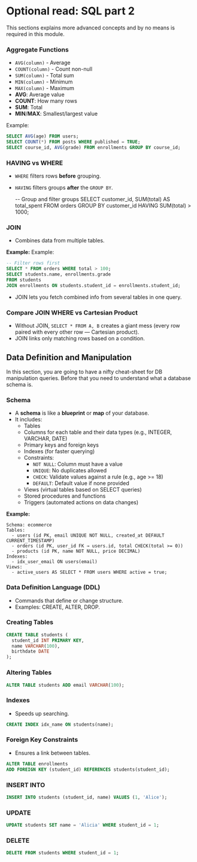 # Optional read: SQL part 2

This sections explains more advanced concepts and by no means is required in this module.

### Aggregate Functions

- `AVG(column)` - Average
- `COUNT(column)` - Count non-null
- `SUM(column)` - Total sum
- `MIN(column)` - Minimum
- `MAX(column)` - Maximum
- **AVG**: Average value
- **COUNT**: How many rows
- **SUM**: Total
- **MIN**/**MAX**: Smallest/largest value

Example:

```sql
SELECT AVG(age) FROM users;
SELECT COUNT(*) FROM posts WHERE published = TRUE;
SELECT course_id, AVG(grade) FROM enrollments GROUP BY course_id;
```

### HAVING vs WHERE

- `WHERE` filters rows **before** grouping.
- `HAVING` filters groups **after** the `GROUP BY`.

  -- Group and filter groups
  SELECT customer_id, SUM(total) AS total_spent
  FROM orders
  GROUP BY customer_id
  HAVING SUM(total) > 1000;

### JOIN

- Combines data from multiple tables.

**Example:**
Example:

```sql
-- Filter rows first
SELECT * FROM orders WHERE total > 100;
SELECT students.name, enrollments.grade
FROM students
JOIN enrollments ON students.student_id = enrollments.student_id;
```

- JOIN lets you fetch combined info from several tables in one query.

### Compare JOIN WHERE vs Cartesian Product

- Without JOIN, `SELECT * FROM A, B` creates a giant mess (every row paired with every other row — Cartesian product).
- JOIN links only matching rows based on a condition.

## Data Definition and Manipulation

In this section, you are going to have a nifty cheat-sheet for DB manipulation queries. Before that you need to understand what a database schema is.

### Schema

- A **schema** is like a **blueprint** or **map** of your database.
- It includes:
  - Tables
  - Columns for each table and their data types (e.g., INTEGER, VARCHAR, DATE)
  - Primary keys and foreign keys
  - Indexes (for faster querying)
  - Constraints:
    - `NOT NULL`: Column must have a value
    - `UNIQUE`: No duplicates allowed
    - `CHECK`: Validate values against a rule (e.g., age >= 18)
    - `DEFAULT`: Default value if none provided
  - Views (virtual tables based on SELECT queries)
  - Stored procedures and functions
  - Triggers (automated actions on data changes)

**Example:**

```text
Schema: ecommerce
Tables:
  - users (id PK, email UNIQUE NOT NULL, created_at DEFAULT CURRENT_TIMESTAMP)
  - orders (id PK, user_id FK → users.id, total CHECK(total >= 0))
  - products (id PK, name NOT NULL, price DECIMAL)
Indexes:
  - idx_user_email ON users(email)
Views:
  - active_users AS SELECT * FROM users WHERE active = true;
```

### Data Definition Language (DDL)

- Commands that define or change structure.
- Examples: CREATE, ALTER, DROP.

### Creating Tables

```sql
CREATE TABLE students (
  student_id INT PRIMARY KEY,
  name VARCHAR(100),
  birthdate DATE
);
```

### Altering Tables

```sql
ALTER TABLE students ADD email VARCHAR(100);
```

### Indexes

- Speeds up searching.

```sql
CREATE INDEX idx_name ON students(name);
```

### Foreign Key Constraints

- Ensures a link between tables.

```sql
ALTER TABLE enrollments
ADD FOREIGN KEY (student_id) REFERENCES students(student_id);
```

### INSERT INTO

```sql
INSERT INTO students (student_id, name) VALUES (1, 'Alice');
```

### UPDATE

```sql
UPDATE students SET name = 'Alicia' WHERE student_id = 1;
```

### DELETE

```sql
DELETE FROM students WHERE student_id = 1;
```
